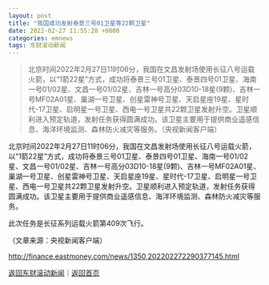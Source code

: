 ```yaml
---
layout: post
title: "我国成功发射泰景三号01卫星等22颗卫星"
date: 2022-02-27 11:55:28 +0800
categories: emnews
tags: 东财滚动新闻
---
```

> 北京时间2022年2月27日11时06分，我国在文昌发射场使用长征八号运载火箭，以“1箭22星”方式，成功将泰景三号01卫星、泰景四号01卫星、海南一号01/02星、文昌一号01/02星、吉林一号高分03D10-18星(9颗)、吉林一号MF02A01星、巢湖一号卫星、创星雷神号卫星、天启星座19星、星时代-17卫星、启明星一号卫星、西电一号卫星共22颗卫星发射升空。卫星顺利进入预定轨道，发射任务获得圆满成功。该卫星主要用于提供商业遥感信息、海洋环境监测、森林防火减灾等服务。（央视新闻客户端）

<p>北京时间2022年2月27日11时06分，我国在文昌发射场使用长征八号运载火箭，以“1箭22星”方式，成功将泰景三号01卫星、泰景四号01卫星、海南一号01/02星、文昌一号01/02星、吉林一号高分03D10-18星(9颗)、吉林一号MF02A01星、巢湖一号卫星、创星雷神号卫星、天启星座19星、星时代-17卫星、启明星一号卫星、西电一号卫星共22颗卫星发射升空。卫星顺利进入预定轨道，发射任务获得圆满成功。该卫星主要用于提供商业遥感信息、海洋环境监测、森林防火减灾等服务。</p>
 <p>此次任务是长征系列运载火箭第409次飞行。</p><p class="em_media">（文章来源：央视新闻客户端）</p>

<http://finance.eastmoney.com/news/1350,202202272290377145.html>

[返回东财滚动新闻](//finews.withounder.com/emnews/)｜[返回首页](//finews.withounder.com/)